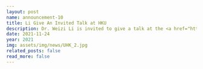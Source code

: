 ```yaml
---
layout: post
name: announcement-10
title: Li Give An Invited Talk at HKU
description: Dr. Weizi Li is invited to give a talk at the <a href="https://www.cs.hku.hk/"> Department of Computer Science </a> at the <a href="https://www.hku.hk/"> University of Hong Kong </a> in Fall 2021.
date: 2021-11-24
year: 2021
img: assets/img/news/UHK_2.jpg
related_posts: false
read_more: false
---
```


